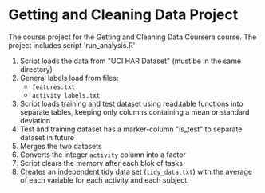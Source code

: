 # Getting and Cleaning Data Project

The course project for the Getting and Cleaning Data Coursera course.
The project includes script 'run_analysis.R'

1. Script loads the data from "UCI HAR Dataset" (must be in the same directory)
2. General labels load from files:
	* `features.txt`
	* `activity_labels.txt`
3. Script loads training and test dataset using read.table functions into separate tables, keeping only columns containing a mean or standard deviation
4. Test and training dataset has a marker-column "is_test" to separate dataset in future
5. Merges the two datasets
6. Converts the integer `activity` column into a factor
7. Script clears the memory after each blok of tasks
8. Creates an independent tidy data set (`tidy_data.txt`) with the average of each variable for each activity and each subject.
